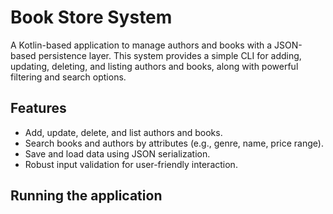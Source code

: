 # Book Store System

A Kotlin-based application to manage authors and books with a JSON-based persistence layer. This system provides a simple CLI for adding, updating, deleting, and listing authors and books, along with powerful filtering and search options.

## Features
- Add, update, delete, and list authors and books.
- Search books and authors by attributes (e.g., genre, name, price range).
- Save and load data using JSON serialization.
- Robust input validation for user-friendly interaction.

## Running the application

